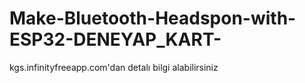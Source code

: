 # Make-Bluetooth-Headspon-with-ESP32-DENEYAP_KART-

kgs.infinityfreeapp.com'dan detalı bilgi alabilirsiniz

